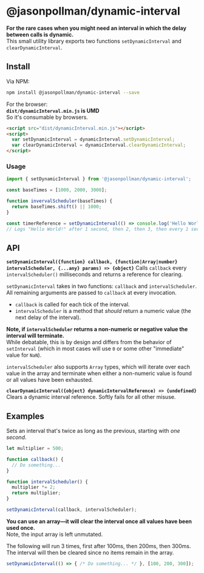 # @jasonpollman/dynamic-interval
**For the rare cases when you might need an interval in which the delay between calls is dynamic.**    
This small utility library exports two functions `setDynamicInterval` and `clearDynamicInterval`.

## Install

Via NPM:    
```bash
npm install @jasonpollman/dynamic-interval --save
```

For the browser:    
**`dist/dynamicInterval.min.js` is UMD**    
So it's consumable by browsers.

```html
<script src="dist/dynamicInterval.min.js"></script>
<script>
  var setDynamicInterval = dynamicInterval.setDynamicInterval;
  var clearDynamicInterval = dynamicInterval.clearDynamicInterval;
</script>
```

### Usage

```js
import { setDynamicInterval } from '@jasonpollman/dynamic-interval';

const baseTimes = [1000, 2000, 3000];

function invervalScheduler(baseTimes) {
  return baseTimes.shift() || 1000;
}

const timerReference = setDynamicInterval(() => console.log('Hello World!'), intervalScheduler));
// Logs "Hello World!" after 1 second, then 2, then 3, then every 1 second.
```

## API
**`setDynamicInterval({function} callback, {function|Array|number} intervalScheduler, {...any} params) => {object}`**
Calls `callback` every `intervalScheduler()` milliseconds and returns a reference for clearing.

`setDynamicInterval` takes in two functions: `callback` and `intervalScheduler`. All remaining
arguments are passed to `callback` at every invocation.

- `callback` is called for each tick of the interval.
- `intervalScheduler` is a method that *should* return a numeric value (the next delay of the interval).

**Note, if `intervalScheduler` returns a non-numeric or negative value the interval will terminate.**     
While debatable, this is by design and differs from the behavior of `setInterval` (which in most cases will use `0` or some other "immediate" value for `NaN`).

`intervalScheduler` also supports `Array` types, which will iterate over each value in the array
and terminate when either a non-numeric value is found or all values have been exhausted.

**`clearDynamicInterval({object} dynamicIntervalReference) => {undefined}`**
Clears a dynamic interval reference. Softly fails for all other misuse.

## Examples

Sets an interval that's twice as long as the previous, starting with *one second*.
```js
let multiplier = 500;

function callback() {
  // Do something...
}

function intervalScheduler() {
  multiplier *= 2;
  return multiplier;
}

setDynamicInterval(callback, intervalScheduler);
```

**You can use an array—it will clear the interval once all values have been used once.**    
Note, the input array is left unmutated.

The following will run 3 times, first after 100ms, then 200ms, then 300ms. The interval
will then be cleared since no items remain in the array.

```js
setDynamicInterval(() => { /* Do something... */ }, [100, 200, 300]);
```


